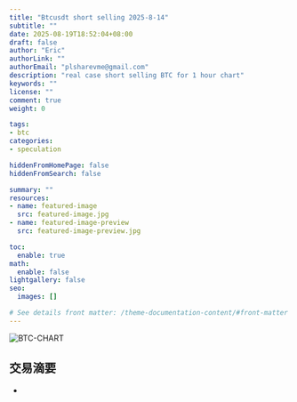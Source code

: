 ```yaml
---
title: "Btcusdt short selling 2025-8-14"
subtitle: ""
date: 2025-08-19T18:52:04+08:00
draft: false
author: "Eric"
authorLink: ""
authorEmail: "plsharevme@gmail.com"
description: "real case short selling BTC for 1 hour chart"
keywords: ""
license: ""
comment: true
weight: 0

tags:
- btc
categories:
- speculation

hiddenFromHomePage: false
hiddenFromSearch: false

summary: ""
resources:
- name: featured-image
  src: featured-image.jpg
- name: featured-image-preview
  src: featured-image-preview.jpg

toc:
  enable: true
math:
  enable: false
lightgallery: false
seo:
  images: []

# See details front matter: /theme-documentation-content/#front-matter
---
```

![BTC-CHART](/images/BTCUSDT_2025-08-19_19-35-00.png)
<!--more-->
## 交易滴要
- 